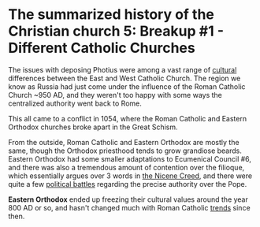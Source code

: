 
# The summarized history of the Christian church 5: Breakup #1 - Different Catholic Churches

The issues with deposing Photius were among a vast range of [cultural](people-culture.md) differences between the East and West Catholic Church. The region we know as Russia had just come under the influence of the Roman Catholic Church ~950 AD, and they weren't too happy with some ways the centralized authority went back to Rome.

This all came to a conflict in 1054, where the Roman Catholic and Eastern Orthodox churches broke apart in the Great Schism.

From the outside, Roman Catholic and Eastern Orthodox are mostly the same, though the Orthodox priesthood tends to grow grandiose beards. Eastern Orthodox had some smaller adaptations to Ecumenical Council #6, and there was also a tremendous amount of contention over the filioque, which essentially argues over 3 words in [the Nicene Creed](church-creeds.md), and there were quite a few [political battles](people-conflicts-war-why.md) regarding the precise authority over the Pope.

**Eastern Orthodox** ended up freezing their cultural values around the year 800 AD or so, and hasn't changed much with Roman Catholic [trends](trends.md) since then.
